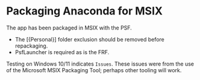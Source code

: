 # Packaging Anaconda for MSIX

The app has been packaged in MSIX with the PSF.
* The [{Personal}] folder exclusion should be removed before repackaging.
* PsfLauncher is required as is the FRF.

Testing on Windows 10/11 indicates `Issues`.  These issues were from the use of the Microsoft MSIX Packaging Tool; perhaps other tooling will work.

